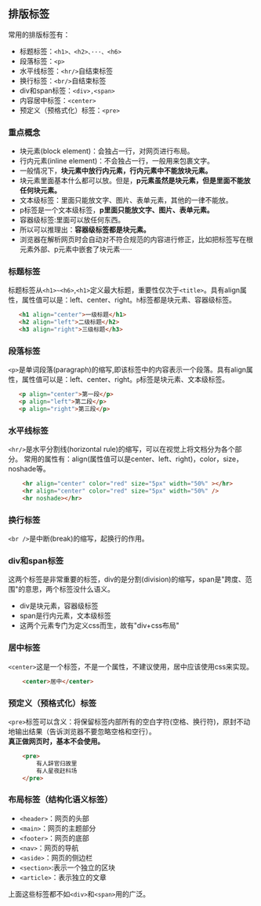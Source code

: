 ## 排版标签
常用的排版标签有：
- 标题标签：`<h1>、<h2>、···、<h6>`
- 段落标签：`<p>`
- 水平线标签：`<hr/>`自结束标签
- 换行标签：`<br/>`自结束标签
- div和span标签：`<div>,<span>`
- 内容居中标签：`<center>`
- 预定义（预格式化）标签：`<pre>`

### 重点概念
- 块元素(block element)：会独占一行，对网页进行布局。
- 行内元素(inline element)：不会独占一行，一般用来包裹文字。
- 一般情况下，**块元素中放行内元素，行内元素中不能放块元素。**
- 块元素里面基本什么都可以放。但是，**p元素虽然是块元素，但是里面不能放任何块元素。**
- 文本级标签：里面只能放文字、图片、表单元素，其他的一律不能放。
- p标签是一个文本级标签，**p里面只能放文字、图片、表单元素。**
- 容器级标签:里面可以放任何东西。
- 所以可以推理出：**容器级标签都是块元素。**
- 浏览器在解析网页时会自动对不符合规范的内容进行修正，比如把标签写在根元素外部、p元素中嵌套了块元素······
  
### 标题标签
标题标签从`<h1>~<h6>`,`<h1>`定义最大标题，重要性仅次于`<title>`。具有align属性，属性值可以是：left、center、right。`h`标签都是块元素、容器级标签。
 ```html
    <h1 align="center">一级标题</h1>
    <h2 align="left">二级标题</h2>
    <h3 align="right">三级标题</h3>

```

### 段落标签
`<p>`是单词段落(paragraph)的缩写,即该标签中的内容表示一个段落。具有align属性，属性值可以是：left、center、right。`p`标签是块元素、文本级标签。
 ```html
    <p align="center">第一段</p>
    <p align="left">第二段</p>
    <p align="right">第三段</p>
```

### 水平线标签
`<hr/>`是水平分割线(horizontal rule)的缩写，可以在视觉上将文档分为各个部分。
常用的属性有：align(属性值可以是center、left、right)，color，size，noshade等。
````html
    <hr align="center" color="red" size="5px" width="50%" ></hr>
    <hr align="center" color="red" size="5px" width="50%" />
    <hr noshade></hr>
````
### 换行标签
`<br />`是中断(break)的缩写，起换行的作用。

### div和span标签
这两个标签是非常重要的标签，div的是分割(division)的缩写，span是"跨度、范围"的意思，两个标签没什么语义。
- div是块元素，容器级标签
- span是行内元素，文本级标签
- 这两个元素专门为定义css而生，故有"div+css布局"

### 居中标签
`<center>`这是一个标签，不是一个属性，不建议使用，居中应该使用css来实现。
````html
    <center>居中</center>
````
### 预定义（预格式化）标签
`<pre>`标签可以含义：将保留标签内部所有的空白字符(空格、换行符)，原封不动地输出结果（告诉浏览器不要忽略空格和空行）。   
**真正做网页时，基本不会使用。**
````html
    <pre>
        有人辞官归故里
        有人星夜赶科场
    </pre>
````

### 布局标签（结构化语义标签）
- `<header>`：网页的头部
- `<main>`：网页的主题部分
- `<footer>`：网页的底部
- `<nav>`：网页的导航
- `<aside>`：网页的侧边栏
- `<section>`:表示一个独立的区块
- `<article>`：表示独立的文章 
  
上面这些标签都不如`<div>`和`<span>`用的广泛。

